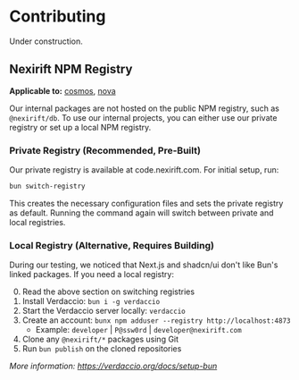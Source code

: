 # Contributing

Under construction.

## Nexirift NPM Registry

**Applicable to:** [cosmos](https://github.com/Nexirift/cosmos), [nova](https://github.com/Nexirift/nova)

Our internal packages are not hosted on the public NPM registry, such as `@nexirift/db`. To use our internal projects, you can either use our private registry or set up a local NPM registry.

### Private Registry (Recommended, Pre-Built)
Our private registry is available at code.nexirift.com. For initial setup, run:

```bash
bun switch-registry
```

This creates the necessary configuration files and sets the private registry as default. Running the command again will switch between private and local registries.

### Local Registry (Alternative, Requires Building)
During our testing, we noticed that Next.js and shadcn/ui don't like Bun's linked packages. If you need a local registry:

0. Read the above section on switching registries
1. Install Verdaccio: `bun i -g verdaccio`
2. Start the Verdaccio server locally: `verdaccio`
3. Create an account: `bunx npm adduser --registry http://localhost:4873`
    - Example: `developer` | `P@ssw0rd` | `developer@nexirift.com`
4. Clone any `@nexirift/*` packages using Git
5. Run `bun publish` on the cloned repositories

*More information: https://verdaccio.org/docs/setup-bun*
